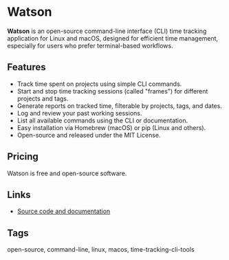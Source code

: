 # Watson

**Watson** is an open-source command-line interface (CLI) time tracking application for Linux and macOS, designed for efficient time management, especially for users who prefer terminal-based workflows.

## Features
- Track time spent on projects using simple CLI commands.
- Start and stop time tracking sessions (called "frames") for different projects and tags.
- Generate reports on tracked time, filterable by projects, tags, and dates.
- Log and review your past working sessions.
- List all available commands using the CLI or documentation.
- Easy installation via Homebrew (macOS) or pip (Linux and others).
- Open-source and released under the MIT License.

## Pricing
Watson is free and open-source software.

## Links
- [Source code and documentation](https://github.com/TailorDev/Watson)

## Tags
open-source, command-line, linux, macos, time-tracking-cli-tools